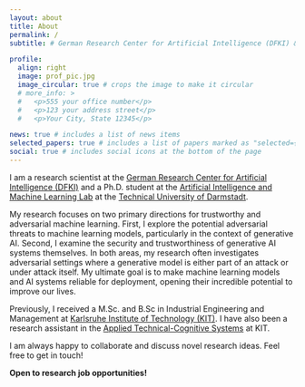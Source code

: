 ```yaml
---
layout: about
title: About
permalink: /
subtitle: # German Research Center for Artificial Intelligence (DFKI) & Technical University of Darmstadt

profile:
  align: right
  image: prof_pic.jpg
  image_circular: true # crops the image to make it circular
  # more_info: >
  #   <p>555 your office number</p>
  #   <p>123 your address street</p>
  #   <p>Your City, State 12345</p>

news: true # includes a list of news items
selected_papers: true # includes a list of papers marked as "selected={true}"
social: true # includes social icons at the bottom of the page
---  
```


I am a research scientist at the [German Research Center for Artificial Intelligence (DFKI)](https://www.dfki.de/en/web) and a Ph.D. student at the [Artificial Intelligence and Machine Learning Lab](https://www.ml.informatik.tu-darmstadt.de/) at the [Technical University of Darmstadt](https://www.tu-darmstadt.de/index.en.jsp). 

My research focuses on two primary directions for trustworthy and adversarial machine learning. First, I explore the potential adversarial threats to machine learning models, particularly in the context of generative AI. Second, I examine the security and trustworthiness of generative AI systems themselves. In both areas, my research often investigates adversarial settings where a generative model is either part of an attack or under attack itself. My ultimate goal is to make machine learning models and AI systems reliable for deployment, opening their incredible potential to improve our lives.

Previously, I received a M.Sc. and B.Sc in Industrial Engineering and Management at [Karlsruhe Institute of Technology (KIT)](https://www.kit.edu/english/). I have also been a research assistant in the [Applied Technical-Cognitive Systems](https://atks.aifb.kit.edu/english/index.php) at KIT.

I am always happy to collaborate and discuss novel research ideas. Feel free to get in touch!

**Open to research job opportunities!**
